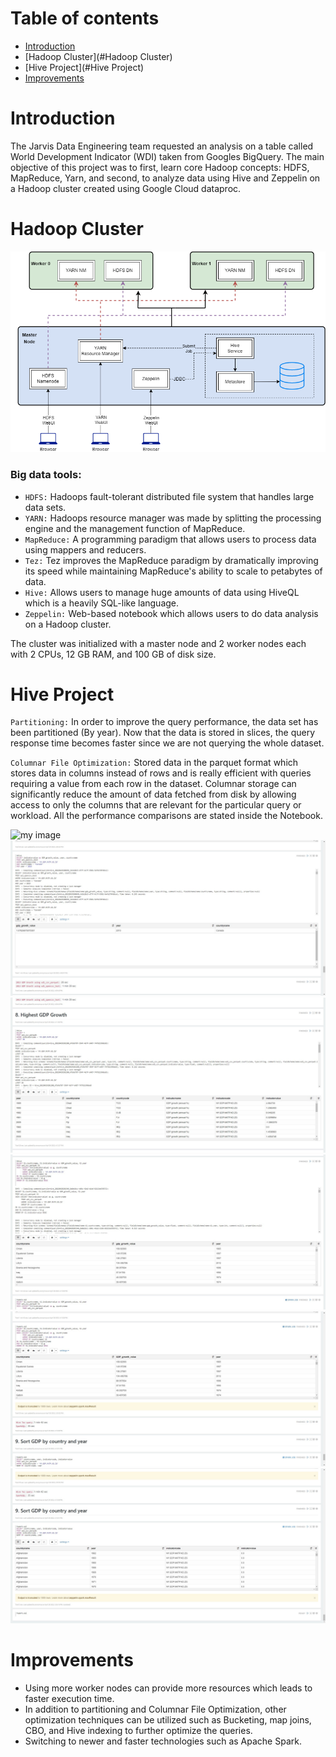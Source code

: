 # Table of contents
* [Introduction](#Introduction)
* [Hadoop Cluster](#Hadoop Cluster)
* [Hive Project](#Hive Project)
* [Improvements](#Improvements)

# Introduction
The Jarvis Data Engineering team requested an analysis on a table called World Development Indicator (WDI) taken from Googles BigQuery. The main objective of this project was to first, learn core Hadoop concepts: HDFS, MapReduce, Yarn, and second, to analyze data using Hive and Zeppelin on a Hadoop cluster created using Google Cloud dataproc.

# Hadoop Cluster

![my image](./assets/hadoop.png)

### Big data tools:
 
- `HDFS:` Hadoops fault-tolerant distributed file system that handles large data sets.
- `YARN:` Hadoops resource manager was made by splitting the processing engine and the management function of MapReduce.
- `MapReduce:` A programming paradigm that allows users to process data using mappers and reducers.
- `Tez:` Tez improves the MapReduce paradigm by dramatically improving its speed while maintaining MapReduce's ability to scale to petabytes of data.
- `Hive:` Allows users to manage huge amounts of data using HiveQL which is a heavily SQL-like language.
- `Zeppelin:` Web-based notebook which allows users to do data analysis on a Hadoop cluster.
  
The cluster was initialized with a master node and 2 worker nodes each with 2 CPUs, 12 GB RAM, and 100 GB of disk size.

# Hive Project
`Partitioning:` In order to improve the query performance, the data set has been partitioned (By year). Now that the data is stored in slices, the query response time becomes faster since we are not querying the whole dataset.

`Columnar File Optimization:` Stored data in the parquet format which stores data in columns instead of rows and is really efficient with queries requiring a value from each row in the dataset. Columnar storage can significantly reduce the amount of data fetched from disk by allowing access to only the columns that are relevant for the particular query or workload.
All the performance comparisons are stated inside the Notebook.

      
![my image](./assets/p1.png)
![my image](./assets/p2.png)
![my image](./assets/p3.png)
![my image](./assets/p4.png)
![my image](./assets/p5.png)
![my image](./assets/p6.png)

# Improvements
- Using more worker nodes can provide more resources which leads to faster execution time.
- In addition to partitioning and Columnar File Optimization, other optimization techniques can be utilized such as Bucketing, map joins, CBO, and Hive indexing to further optimize the queries.
- Switching to newer and faster technologies such as Apache Spark.
